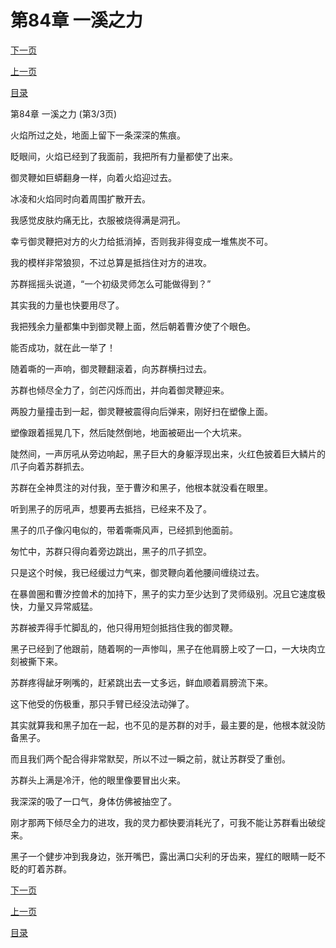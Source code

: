 <h1>第84章     一溪之力</h1>
            <div><p><a href="./0252_%E7%AC%AC85%E7%AB%A0_%E6%88%92%E6%8C%87.md">下一页</a></p><p><a href="./0250_%E7%AC%AC84%E7%AB%A0_%E4%B8%80%E6%BA%AA%E4%B9%8B%E5%8A%9B.md">上一页</a></p><p><a href="../">目录</a></p></div>
            <div><p>第84章     一溪之力 (第3/3页)</p><p>火焰所过之处，地面上留下一条深深的焦痕。</p><p>眨眼间，火焰已经到了我面前，我把所有力量都使了出来。</p><p>御灵鞭如巨蟒翻身一样，向着火焰迎过去。</p><p>冰凌和火焰同时向着周围扩散开去。</p><p>我感觉皮肤灼痛无比，衣服被烧得满是洞孔。</p><p>幸亏御灵鞭把对方的火力给抵消掉，否则我非得变成一堆焦炭不可。</p><p>我的模样非常狼狈，不过总算是抵挡住对方的进攻。</p><p>苏群摇摇头说道，“一个初级灵师怎么可能做得到？”</p><p>其实我的力量也快要用尽了。</p><p>我把残余力量都集中到御灵鞭上面，然后朝着曹汐使了个眼色。</p><p>能否成功，就在此一举了！</p><p>随着嘶的一声响，御灵鞭翻滚着，向苏群横扫过去。</p><p>苏群也倾尽全力了，剑芒闪烁而出，并向着御灵鞭迎来。</p><p>两股力量撞击到一起，御灵鞭被震得向后弹来，刚好扫在塑像上面。</p><p>塑像跟着摇晃几下，然后陡然倒地，地面被砸出一个大坑来。</p><p>陡然间，一声厉吼从旁边响起，黑子巨大的身躯浮现出来，火红色披着巨大鳞片的爪子向着苏群抓去。</p><p>苏群在全神贯注的对付我，至于曹汐和黑子，他根本就没看在眼里。</p><p>听到黑子的厉吼声，想要再去抵挡，已经来不及了。</p><p>黑子的爪子像闪电似的，带着嘶嘶风声，已经抓到他面前。</p><p>匆忙中，苏群只得向着旁边跳出，黑子的爪子抓空。</p><p>只是这个时候，我已经缓过力气来，御灵鞭向着他腰间缠绕过去。</p><p>在暴兽圈和曹汐控兽术的加持下，黑子的实力至少达到了灵师级别。况且它速度极快，力量又异常威猛。</p><p>苏群被弄得手忙脚乱的，他只得用短剑抵挡住我的御灵鞭。</p><p>黑子已经到了他跟前，随着啊的一声惨叫，黑子在他肩膀上咬了一口，一大块肉立刻被撕下来。</p><p>苏群疼得龇牙咧嘴的，赶紧跳出去一丈多远，鲜血顺着肩膀流下来。</p><p>这下他受的伤极重，那只手臂已经没法动弹了。</p><p>其实就算我和黑子加在一起，也不见的是苏群的对手，最主要的是，他根本就没防备黑子。</p><p>而且我们两个配合得非常默契，所以不过一瞬之前，就让苏群受了重创。</p><p>苏群头上满是冷汗，他的眼里像要冒出火来。</p><p>我深深的吸了一口气，身体仿佛被抽空了。</p><p>刚才那两下倾尽全力的进攻，我的灵力都快要消耗光了，可我不能让苏群看出破绽来。</p><p>黑子一个健步冲到我身边，张开嘴巴，露出满口尖利的牙齿来，猩红的眼睛一眨不眨的盯着苏群。</p></div>
            <div><p><a href="./0252_%E7%AC%AC85%E7%AB%A0_%E6%88%92%E6%8C%87.md">下一页</a></p><p><a href="./0250_%E7%AC%AC84%E7%AB%A0_%E4%B8%80%E6%BA%AA%E4%B9%8B%E5%8A%9B.md">上一页</a></p><p><a href="../">目录</a></p></div>